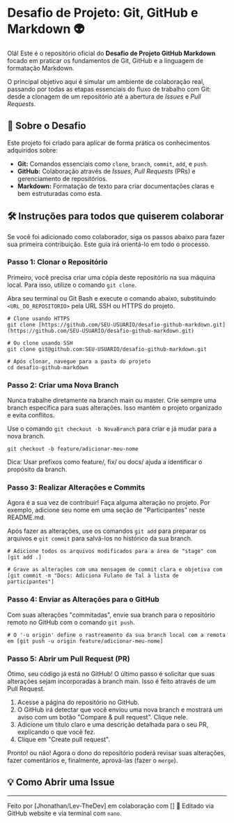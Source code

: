 # Desafio de Projeto: Git, GitHub e Markdown 👽

Olá! Este é o repositório oficial do **Desafio de Projeto GitHub Markdown** focado em praticar os fundamentos de Git, GitHub e a linguagem de formatação Markdown.

O principal objetivo aqui é simular um ambiente de colaboração real, passando por todas as etapas essenciais do fluxo de trabalho com Git: desde a clonagem de um repositório até a abertura de _Issues_ e _Pull Requests_.

## 🚀 Sobre o Desafio

Este projeto foi criado para aplicar de forma prática os conhecimentos adquiridos sobre:
* **Git:** Comandos essenciais como `clone`, `branch`, `commit`, `add`, e `push`.
* **GitHub:** Colaboração através de _Issues_, _Pull Requests_ (PRs) e gerenciamento de repositórios.
* **Markdown:** Formatação de texto para criar documentações claras e bem estruturadas como esta.

## 🛠️ Instruções para todos que quiserem colaborar

Se você foi adicionado como colaborador, siga os passos abaixo para fazer sua primeira contribuição. Este guia irá orientá-lo em todo o processo.

### Passo 1: Clonar o Repositório

Primeiro, você precisa criar uma cópia deste repositório na sua máquina local. Para isso, utilize o comando `git clone`.

Abra seu terminal ou Git Bash e execute o comando abaixo, substituindo `<URL_DO_REPOSITORIO>` pela URL SSH ou HTTPS do projeto.

```
# Clone usando HTTPS
git clone [https://github.com/SEU-USUARIO/desafio-github-markdown.git](https://github.com/SEU-USUARIO/desafio-github-markdown.git)

# Ou clone usando SSH
git clone git@github.com:SEU-USUARIO/desafio-github-markdown.git

# Após clonar, navegue para a pasta do projeto
cd desafio-github-markdown
```

### Passo 2: Criar uma Nova Branch
Nunca trabalhe diretamente na branch main ou master. Crie sempre uma branch específica para suas alterações. Isso mantém o projeto organizado e evita conflitos.

Use o comando `git checkout -b NovaBranch` para criar e já mudar para a nova branch.

```# Crie uma branch com um nome descritivo (ex: adicionar-seu-nome)
git checkout -b feature/adicionar-meu-nome
```

Dica: Usar prefixos como feature/, fix/ ou docs/ ajuda a identificar o propósito da branch.

### Passo 3: Realizar Alterações e Commits
Agora é a sua vez de contribuir! Faça alguma alteração no projeto. Por exemplo, adicione seu nome em uma seção de "Participantes" neste README.md.

Após fazer as alterações, use os comandos `git add` para preparar os arquivos e `git commit` para salvá-los no histórico da sua branch.

```
# Adicione todos os arquivos modificados para a área de "stage" com [git add .]

# Grave as alterações com uma mensagem de commit clara e objetiva com [git commit -m "Docs: Adiciona Fulano de Tal à lista de participantes"]
```

### Passo 4: Enviar as Alterações para o GitHub
Com suas alterações "commitadas", envie sua branch para o repositório remoto no GitHub com o comando `git push`.
```
# O '-u origin' define o rastreamento da sua branch local com a remota em [git push -u origin feature/adicionar-meu-nome]
```

### Passo 5: Abrir um Pull Request (PR)
Ótimo, seu código já está no GitHub! O último passo é solicitar que suas alterações sejam incorporadas à branch main. Isso é feito através de um Pull Request.

1. Acesse a página do repositório no GitHub.
2. O GitHub irá detectar que você enviou uma nova branch e mostrará um aviso com um botão "Compare & pull request". Clique nele.
3. Adicione um título claro e uma descrição detalhada para o seu PR, explicando o que você fez.
4. Clique em "Create pull request".

Pronto! ou não!
Agora o dono do repositório poderá revisar suas alterações, fazer comentários e, finalmente, aprová-las (fazer o `merge`).


## 💡 Como Abrir uma Issue


------

Feito por [Jhonathan/Lev-TheDev] em colaboração com [] 💞
Editado via GitHub website e via terminal com `nano`.

